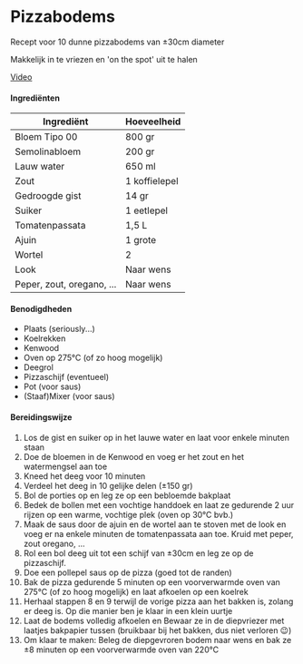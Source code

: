 # Pizzabodems

Recept voor 10 dunne pizzabodems van ±30cm diameter

Makkelijk in te vriezen en 'on the spot' uit te halen

[Video](https://www.jamieoliver.com/videos/gennaro-s-perfect-pizza-recipe/)

#### Ingrediënten

| Ingrediënt                | Hoeveelheid   |
| ------------------------- | ------------- |
| Bloem Tipo 00             | 800 gr        |
| Semolinabloem             | 200 gr        |
| Lauw water                | 650 ml        |
| Zout                      | 1 koffielepel |
| Gedroogde gist            | 14 gr         |
| Suiker                    | 1 eetlepel    |
| Tomatenpassata            | 1,5 L         |
| Ajuin                     | 1 grote       |
| Wortel                    | 2             |
| Look                      | Naar wens     |
| Peper, zout, oregano, ... | Naar wens     |

#### Benodigdheden

- Plaats (seriously...)
- Koelrekken
- Kenwood
- Oven op 275°C (of zo hoog mogelijk)
- Deegrol
- Pizzaschijf (eventueel)
- Pot (voor saus)
- (Staaf)Mixer (voor saus)

#### Bereidingswijze

1. Los de gist en suiker op in het lauwe water en laat voor enkele minuten staan
2. Doe de bloemen in de Kenwood en voeg er het zout en het watermengsel aan toe
3. Kneed het deeg voor 10 minuten
4. Verdeel het deeg in 10 gelijke delen (±150 gr)
5. Bol de porties op en leg ze op een bebloemde bakplaat
6. Bedek de bollen met een vochtige handdoek en laat ze gedurende 2 uur rijzen op een warme, vochtige plek (oven op 30°C bvb.)
7. Maak de saus door de ajuin en de wortel aan te stoven met de look en voeg er na enkele minuten de tomatenpassata aan toe. Kruid met peper, zout oregano, ...
8. Rol een bol deeg uit tot een schijf van ±30cm en leg ze op de pizzaschijf. 
9. Doe een pollepel saus op de pizza (goed tot de randen)
10. Bak de pizza gedurende 5 minuten op een voorverwarmde oven van 275°C (of zo hoog mogelijk) en laat afkoelen op een koelrek
11. Herhaal stappen 8 en 9 terwijl de vorige pizza aan het bakken is, zolang er deeg is. Op die manier ben je klaar in een klein uurtje
12. Laat de bodems volledig afkoelen en Bewaar ze in de diepvriezer met laatjes bakpapier tussen (bruikbaar bij het bakken, dus niet verloren :wink:)
13. Om klaar te maken: Beleg de diepgevroren bodem naar wens en bak ze ±8 minuten op een voorverwarmde oven van 220°C
